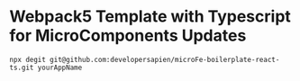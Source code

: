# Webpack5 Template with Typescript for MicroComponents Updates
`npx degit git@github.com:developersapien/microFe-boilerplate-react-ts.git yourAppName`